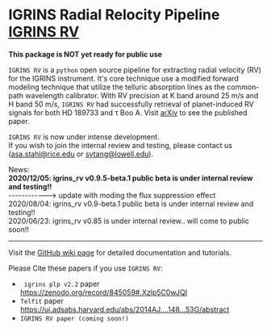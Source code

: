 # IGRINS Radial Relocity Pipeline [IGRINS RV](https://github.com/shihyuntang/igrins_rv)

**This package is NOT yet ready for public use**

``IGRINS RV`` is a ``python`` open source pipeline for extracting radial velocity (RV) for the IGRINS instrument. It's core technique use a modified forward modeling technique that utilize the telluric absorption lines as the common-path wavelength calibrator. With RV precision at K band around 25 m/s and H band 50 m/s, ``IGRINS RV`` had successfully retrieval of planet-induced RV signals for both HD 189733 and &tau; Boo A. Visit [arXiv]() to see the published paper.

``IGRINS RV`` is now under intense development. \
If you wish to join the internal review and testing, please contact us (asa.stahl@rice.edu or sytang@lowell.edu).

News:\
**2020/12/05: igrins_rv v0.9.5-beta.1 public beta is under internal review and testing!!**\
------------>  update with moding the flux suppression effect\
2020/08/04: igrins_rv v0.9-beta.1 public beta is under internal review and testing!!\
2020/06/23: igrins_rv v0.85 is under internal review.. will come to public soon!!

***
Visit the [GitHub wiki page](https://github.com/shihyuntang/igrins_rv/wiki) for detailed documentation and tutorials.

Please Cite these papers if you use ``IGRINS RV``:
* `` igrins plp v2.2`` paper https://zenodo.org/record/845059#.Xzlp5C0wJQI
* ``Telfit`` paper https://ui.adsabs.harvard.edu/abs/2014AJ....148...53G/abstract
* ``IGRINS RV paper (coming soon!)``
